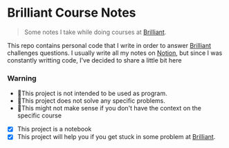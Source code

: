 # Brilliant Course Notes

> Some notes I take while doing courses at [Brilliant](https://brilliant.org/).

This repo contains personal code that I write in order to answer [Brilliant](https://brilliant.org/) challenges questions. I usually write all my notes on [Notion](https://www.notion.so/), but since I was constantly writting code, I've decided to share a little bit here

### Warning

- 🚫This project is not intended to be used as program.
- 🚫This project does not solve any specific problems.
- 🚫This might not make sense if you don't have the context on the specific course
- [x] This project is a notebook
- [x] This project will help you if you get stuck in some problem at [Brilliant](https://brilliant.org/).
